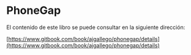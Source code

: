 # PhoneGap

El contenido de este libro se puede consultar en la siguiente dirección: 

[https://www.gitbook.com/book/ajgallego/phonegap/details](https://www.gitbook.com/book/ajgallego/phonegap/details)